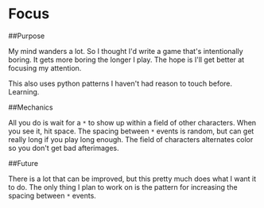 Focus
=====

##Purpose

My mind wanders a lot. So I thought I'd write a game that's intentionally
boring. It gets more boring the longer I play. The hope is I'll get better at
focusing my attention.

This also uses python patterns I haven't had reason to touch before.
Learning.

##Mechanics

All you do is wait for a `*` to show up within a field of other characters.
When you see it, hit space. The spacing between `*` events is random, but can
get really long if you play long enough. The field of characters alternates
color so you don't get bad afterimages.

##Future

There is a lot that can be improved, but this pretty much does what I want it
to do. The only thing I plan to work on is the pattern for increasing the
spacing between `*` events.
